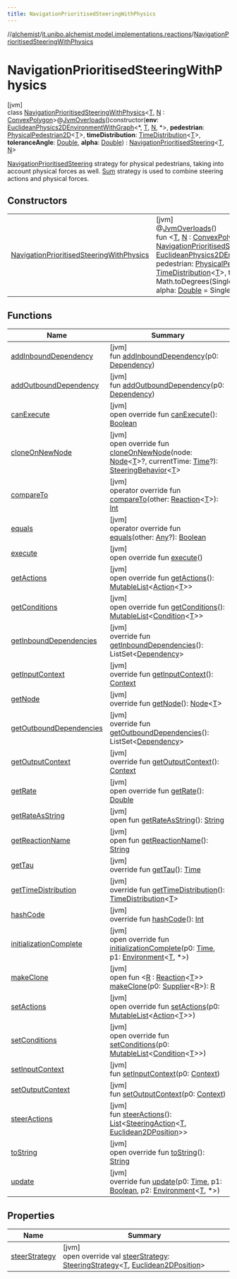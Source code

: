 ```yaml
---
title: NavigationPrioritisedSteeringWithPhysics
---
```

//[alchemist](../../../index.html)/[it.unibo.alchemist.model.implementations.reactions](../index.html)/[NavigationPrioritisedSteeringWithPhysics](index.html)



# NavigationPrioritisedSteeringWithPhysics



[jvm]\
class [NavigationPrioritisedSteeringWithPhysics](index.html)<[T](index.html), [N](index.html) : [ConvexPolygon](../../it.unibo.alchemist.model.interfaces.geometry.euclidean2d/-convex-polygon/index.html)>@[JvmOverloads](https://kotlinlang.org/api/latest/jvm/stdlib/kotlin.jvm/-jvm-overloads/index.html)()constructor(**env**: [EuclideanPhysics2DEnvironmentWithGraph](../../it.unibo.alchemist.model.interfaces.environments/-euclidean-physics2-d-environment-with-graph/index.html)<*, [T](index.html), [N](index.html), *>, **pedestrian**: [PhysicalPedestrian2D](../../it.unibo.alchemist.model.interfaces/-physical-pedestrian2-d/index.html)<[T](index.html)>, **timeDistribution**: [TimeDistribution](../../it.unibo.alchemist.model.interfaces/-time-distribution/index.html)<[T](index.html)>, **toleranceAngle**: [Double](https://kotlinlang.org/api/latest/jvm/stdlib/kotlin/-double/index.html), **alpha**: [Double](https://kotlinlang.org/api/latest/jvm/stdlib/kotlin/-double/index.html)) : [NavigationPrioritisedSteering](../-navigation-prioritised-steering/index.html)<[T](index.html), [N](index.html)> 

[NavigationPrioritisedSteering](../-navigation-prioritised-steering/index.html) strategy for physical pedestrians, taking into account physical forces as well. [Sum](../../it.unibo.alchemist.model.implementations.actions.physicalstrategies/-sum/index.html) strategy is used to combine steering actions and physical forces.



## Constructors


| | |
|---|---|
| [NavigationPrioritisedSteeringWithPhysics](-navigation-prioritised-steering-with-physics.html) | [jvm]<br>@[JvmOverloads](https://kotlinlang.org/api/latest/jvm/stdlib/kotlin.jvm/-jvm-overloads/index.html)()<br>fun <[T](index.html), [N](index.html) : [ConvexPolygon](../../it.unibo.alchemist.model.interfaces.geometry.euclidean2d/-convex-polygon/index.html)> [NavigationPrioritisedSteeringWithPhysics](-navigation-prioritised-steering-with-physics.html)(env: [EuclideanPhysics2DEnvironmentWithGraph](../../it.unibo.alchemist.model.interfaces.environments/-euclidean-physics2-d-environment-with-graph/index.html)<*, [T](index.html), [N](index.html), *>, pedestrian: [PhysicalPedestrian2D](../../it.unibo.alchemist.model.interfaces/-physical-pedestrian2-d/index.html)<[T](index.html)>, timeDistribution: [TimeDistribution](../../it.unibo.alchemist.model.interfaces/-time-distribution/index.html)<[T](index.html)>, toleranceAngle: [Double](https://kotlinlang.org/api/latest/jvm/stdlib/kotlin/-double/index.html) = Math.toDegrees(SinglePrevalent.DEFAULT_TOLERANCE_ANGLE), alpha: [Double](https://kotlinlang.org/api/latest/jvm/stdlib/kotlin/-double/index.html) = SinglePrevalent.DEFAULT_ALPHA) |


## Functions


| Name | Summary |
|---|---|
| [addInboundDependency](index.html#-1772000845%2FFunctions%2F-134779887) | [jvm]<br>fun [addInboundDependency](index.html#-1772000845%2FFunctions%2F-134779887)(p0: [Dependency](../../it.unibo.alchemist.model.interfaces/-dependency/index.html)) |
| [addOutboundDependency](index.html#-2022076396%2FFunctions%2F-134779887) | [jvm]<br>fun [addOutboundDependency](index.html#-2022076396%2FFunctions%2F-134779887)(p0: [Dependency](../../it.unibo.alchemist.model.interfaces/-dependency/index.html)) |
| [canExecute](../-abstract-reaction/can-execute.html) | [jvm]<br>open override fun [canExecute](../-abstract-reaction/can-execute.html)(): [Boolean](https://kotlinlang.org/api/latest/jvm/stdlib/kotlin/-boolean/index.html) |
| [cloneOnNewNode](../-steering-behavior/clone-on-new-node.html) | [jvm]<br>open override fun [cloneOnNewNode](../-steering-behavior/clone-on-new-node.html)(node: [Node](../../it.unibo.alchemist.model.interfaces/-node/index.html)<[T](index.html)>?, currentTime: [Time](../../it.unibo.alchemist.model.interfaces/-time/index.html)?): [SteeringBehavior](../-steering-behavior/index.html)<[T](index.html)> |
| [compareTo](index.html#588180668%2FFunctions%2F-134779887) | [jvm]<br>operator override fun [compareTo](index.html#588180668%2FFunctions%2F-134779887)(other: [Reaction](../../it.unibo.alchemist.model.interfaces/-reaction/index.html)<[T](index.html)>): [Int](https://kotlinlang.org/api/latest/jvm/stdlib/kotlin/-int/index.html) |
| [equals](index.html#-267299839%2FFunctions%2F-134779887) | [jvm]<br>operator override fun [equals](index.html#-267299839%2FFunctions%2F-134779887)(other: [Any](https://kotlinlang.org/api/latest/jvm/stdlib/kotlin/-any/index.html)?): [Boolean](https://kotlinlang.org/api/latest/jvm/stdlib/kotlin/-boolean/index.html) |
| [execute](../-steering-behavior/execute.html) | [jvm]<br>open override fun [execute](../-steering-behavior/execute.html)() |
| [getActions](index.html#13515737%2FFunctions%2F-134779887) | [jvm]<br>open override fun [getActions](index.html#13515737%2FFunctions%2F-134779887)(): [MutableList](https://kotlinlang.org/api/latest/jvm/stdlib/kotlin.collections/-mutable-list/index.html)<[Action](../../it.unibo.alchemist.model.interfaces/-action/index.html)<[T](index.html)>> |
| [getConditions](index.html#-184159508%2FFunctions%2F-134779887) | [jvm]<br>open override fun [getConditions](index.html#-184159508%2FFunctions%2F-134779887)(): [MutableList](https://kotlinlang.org/api/latest/jvm/stdlib/kotlin.collections/-mutable-list/index.html)<[Condition](../../it.unibo.alchemist.model.interfaces/-condition/index.html)<[T](index.html)>> |
| [getInboundDependencies](../-abstract-reaction/get-inbound-dependencies.html) | [jvm]<br>override fun [getInboundDependencies](../-abstract-reaction/get-inbound-dependencies.html)(): ListSet<[Dependency](../../it.unibo.alchemist.model.interfaces/-dependency/index.html)> |
| [getInputContext](../-abstract-reaction/get-input-context.html) | [jvm]<br>override fun [getInputContext](../-abstract-reaction/get-input-context.html)(): [Context](../../it.unibo.alchemist.model.interfaces/-context/index.html) |
| [getNode](index.html#-1244046302%2FFunctions%2F-134779887) | [jvm]<br>override fun [getNode](index.html#-1244046302%2FFunctions%2F-134779887)(): [Node](../../it.unibo.alchemist.model.interfaces/-node/index.html)<[T](index.html)> |
| [getOutboundDependencies](../-abstract-reaction/get-outbound-dependencies.html) | [jvm]<br>override fun [getOutboundDependencies](../-abstract-reaction/get-outbound-dependencies.html)(): ListSet<[Dependency](../../it.unibo.alchemist.model.interfaces/-dependency/index.html)> |
| [getOutputContext](../-abstract-reaction/get-output-context.html) | [jvm]<br>override fun [getOutputContext](../-abstract-reaction/get-output-context.html)(): [Context](../../it.unibo.alchemist.model.interfaces/-context/index.html) |
| [getRate](../-steering-behavior/get-rate.html) | [jvm]<br>open override fun [getRate](../-steering-behavior/get-rate.html)(): [Double](https://kotlinlang.org/api/latest/jvm/stdlib/kotlin/-double/index.html) |
| [getRateAsString](index.html#-166271391%2FFunctions%2F-134779887) | [jvm]<br>open fun [getRateAsString](index.html#-166271391%2FFunctions%2F-134779887)(): [String](https://kotlinlang.org/api/latest/jvm/stdlib/kotlin/-string/index.html) |
| [getReactionName](index.html#494389008%2FFunctions%2F-134779887) | [jvm]<br>open fun [getReactionName](index.html#494389008%2FFunctions%2F-134779887)(): [String](https://kotlinlang.org/api/latest/jvm/stdlib/kotlin/-string/index.html) |
| [getTau](../-abstract-reaction/get-tau.html) | [jvm]<br>override fun [getTau](../-abstract-reaction/get-tau.html)(): [Time](../../it.unibo.alchemist.model.interfaces/-time/index.html) |
| [getTimeDistribution](index.html#2053953683%2FFunctions%2F-134779887) | [jvm]<br>override fun [getTimeDistribution](index.html#2053953683%2FFunctions%2F-134779887)(): [TimeDistribution](../../it.unibo.alchemist.model.interfaces/-time-distribution/index.html)<[T](index.html)> |
| [hashCode](../-abstract-reaction/hash-code.html) | [jvm]<br>override fun [hashCode](../-abstract-reaction/hash-code.html)(): [Int](https://kotlinlang.org/api/latest/jvm/stdlib/kotlin/-int/index.html) |
| [initializationComplete](index.html#496764034%2FFunctions%2F-134779887) | [jvm]<br>open override fun [initializationComplete](index.html#496764034%2FFunctions%2F-134779887)(p0: [Time](../../it.unibo.alchemist.model.interfaces/-time/index.html), p1: [Environment](../../it.unibo.alchemist.model.interfaces/-environment/index.html)<[T](index.html), *>) |
| [makeClone](index.html#1151787077%2FFunctions%2F-134779887) | [jvm]<br>open fun <[R](index.html#1151787077%2FFunctions%2F-134779887) : [Reaction](../../it.unibo.alchemist.model.interfaces/-reaction/index.html)<[T](index.html)>> [makeClone](index.html#1151787077%2FFunctions%2F-134779887)(p0: [Supplier](https://docs.oracle.com/javase/8/docs/api/java/util/function/Supplier.html)<[R](index.html#1151787077%2FFunctions%2F-134779887)>): [R](index.html#1151787077%2FFunctions%2F-134779887) |
| [setActions](index.html#1557798850%2FFunctions%2F-134779887) | [jvm]<br>open override fun [setActions](index.html#1557798850%2FFunctions%2F-134779887)(p0: [MutableList](https://kotlinlang.org/api/latest/jvm/stdlib/kotlin.collections/-mutable-list/index.html)<[Action](../../it.unibo.alchemist.model.interfaces/-action/index.html)<[T](index.html)>>) |
| [setConditions](index.html#-1302498472%2FFunctions%2F-134779887) | [jvm]<br>open override fun [setConditions](index.html#-1302498472%2FFunctions%2F-134779887)(p0: [MutableList](https://kotlinlang.org/api/latest/jvm/stdlib/kotlin.collections/-mutable-list/index.html)<[Condition](../../it.unibo.alchemist.model.interfaces/-condition/index.html)<[T](index.html)>>) |
| [setInputContext](index.html#-1096973185%2FFunctions%2F-134779887) | [jvm]<br>fun [setInputContext](index.html#-1096973185%2FFunctions%2F-134779887)(p0: [Context](../../it.unibo.alchemist.model.interfaces/-context/index.html)) |
| [setOutputContext](index.html#-1034313602%2FFunctions%2F-134779887) | [jvm]<br>fun [setOutputContext](index.html#-1034313602%2FFunctions%2F-134779887)(p0: [Context](../../it.unibo.alchemist.model.interfaces/-context/index.html)) |
| [steerActions](../-steering-behavior/steer-actions.html) | [jvm]<br>fun [steerActions](../-steering-behavior/steer-actions.html)(): [List](https://kotlinlang.org/api/latest/jvm/stdlib/kotlin.collections/-list/index.html)<[SteeringAction](../../it.unibo.alchemist.model.interfaces/-steering-action/index.html)<[T](index.html), [Euclidean2DPosition](../../it.unibo.alchemist.model.implementations.positions/-euclidean2-d-position/index.html)>> |
| [toString](../-abstract-reaction/to-string.html) | [jvm]<br>open override fun [toString](../-abstract-reaction/to-string.html)(): [String](https://kotlinlang.org/api/latest/jvm/stdlib/kotlin/-string/index.html) |
| [update](index.html#-1541973436%2FFunctions%2F-134779887) | [jvm]<br>override fun [update](index.html#-1541973436%2FFunctions%2F-134779887)(p0: [Time](../../it.unibo.alchemist.model.interfaces/-time/index.html), p1: [Boolean](https://kotlinlang.org/api/latest/jvm/stdlib/kotlin/-boolean/index.html), p2: [Environment](../../it.unibo.alchemist.model.interfaces/-environment/index.html)<[T](index.html), *>) |


## Properties


| Name | Summary |
|---|---|
| [steerStrategy](steer-strategy.html) | [jvm]<br>open override val [steerStrategy](steer-strategy.html): [SteeringStrategy](../../it.unibo.alchemist.model.interfaces/-steering-strategy/index.html)<[T](index.html), [Euclidean2DPosition](../../it.unibo.alchemist.model.implementations.positions/-euclidean2-d-position/index.html)> |

